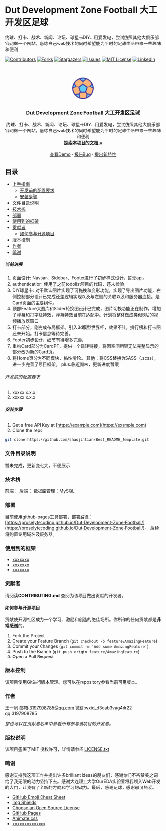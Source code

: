 

# Dut Development Zone Football 大工开发区足球

约球、打卡、战术、新闻、论坛、球星卡DIY...用爱发电，尝试仿照其他大俱乐部官网做一个网站，磨练自己web技术的同时希望能为平时的足球生活带来一些趣味和便利

<!-- PROJECT SHIELDS -->

[![Contributors][contributors-shield]][contributors-url]
[![Forks][forks-shield]][forks-url]
[![Stargazers][stars-shield]][stars-url]
[![Issues][issues-shield]][issues-url]
[![MIT License][license-shield]][license-url]
[![LinkedIn][linkedin-shield]][linkedin-url]

<!-- PROJECT LOGO -->
<br />

<p align="center">
  <a href="https://github.com/ProselyteCoding/Dut-Development-Zone-Football/">
    <img src="readmeAssets/images/logo.png" alt="Logo" width="80" height="80">
  </a>

  <h3 align="center">Dut Development Zone Football 大工开发区足球</h3>
  <p align="center">
    约球、打卡、战术、新闻、论坛、球星卡DIY...用爱发电，尝试仿照其他大俱乐部官网做一个网站，磨练自己web技术的同时希望能为平时的足球生活带来一些趣味和便利
    <br />
    <a href="https://github.com/ProselyteCoding/Dut-Development-Zone-Football"><strong>探索本项目的文档 »</strong></a>
    <br />
    <br />
    <a href="https://github.com/ProselyteCoding/Dut-Development-Zone-Football">查看Demo</a>
    ·
    <a href="https://github.com/ProselyteCoding/Dut-Development-Zone-Football/issues">报告Bug</a>
    ·
    <a href="https://github.com/ProselyteCoding/Dut-Development-Zone-Football/issues">提出新特性</a>
  </p>

</p>

 
## 目录

- [上手指南](#上手指南)
  - [开发前的配置要求](#开发前的配置要求)
  - [安装步骤](#安装步骤)
- [文件目录说明](#文件目录说明)
- [技术栈](#技术栈)
- [部署](#部署)
- [使用到的框架](#使用到的框架)
- [贡献者](#贡献者)
  - [如何参与开源项目](#如何参与开源项目)
- [版本控制](#版本控制)
- [作者](#作者)
- [鸣谢](#鸣谢)

##### 当前进展
1. 页面设计: Navbar、Sidebar、Footer进行了初步样式设计，暂无api。
2. authentication: 使用了之前todolist项目的代码，还未检验。
3. DIY球星卡: 对于默认图片实现了可拖拽和变形功能，实现了导出图片功能，右侧控制部分设计已完成还差逻辑实现以及与左侧的关联以及和服务器连接。是Card页面的主要组件。
4. 顶部Feature大图片和Slider轮换图设计已完成，图片切换功能正在制作。增加了弹幕和打字机特效，弹幕特效目前在适配中。计划将整体做成类似B站的视频播放器窗口
5. 打卡部分，刚完成布局框架。引入3d模型世界杯，效果不错。排行榜和打卡图还未开始。打卡信息等待完善。
6. Footer初步设计，细节有待增多完善。
7. 重构Card部分为CardPF，提供一个跳转链接，将因空间所限无法完整显示的部分改为新的Card页。
8. 将Home页分为不同模块，黏性滑轮。
其他：将CSS替换为SASS（.scss），进一步完善了项目框架。
plus.临近期末，更新进度暂缓

###### 开发前的配置要求

1. xxxxx x.x.x
2. xxxxx x.x.x

###### **安装步骤**

1. Get a free API Key at [https://example.com](https://example.com)
2. Clone the repo

```sh
git clone https://github.com/shaojintian/Best_README_template.git
```

### 文件目录说明

暂未完成，更新变化大，不便展示

### 技术栈

前端：
后端：
数据库管理：MySQL

### 部署

目前使用github-pages工具部署，部署路径：[https://proselytecoding.github.io/Dut-Development-Zone-Football/](https://proselytecoding.github.io/Dut-Development-Zone-Football/)。
后续将购置专用域名及服务器。

### 使用到的框架

- [xxxxxxx](https://getbootstrap.com)
- [xxxxxxx](https://jquery.com)
- [xxxxxxx](https://laravel.com)

### 贡献者

请阅读**CONTRIBUTING.md** 查阅为该项目做出贡献的开发者。

#### 如何参与开源项目

贡献使开源社区成为一个学习、激励和创造的绝佳场所。你所作的任何贡献都是**非常感谢**的。


1. Fork the Project
2. Create your Feature Branch (`git checkout -b feature/AmazingFeature`)
3. Commit your Changes (`git commit -m 'Add some AmazingFeature'`)
4. Push to the Branch (`git push origin feature/AmazingFeature`)
5. Open a Pull Request



### 版本控制

该项目使用Git进行版本管理。您可以在repository参看当前可用版本。

### 作者

王一帆
邮箱:3197908785@qq.com
微信:wxid_d3cab3vag4dr22
qq:3197908785   

 *您也可以在贡献者名单中参看所有参与该项目的开发者。*

### 版权说明

该项目签署了MIT 授权许可，详情请参阅 [LICENSE.txt](https://github.com/ProselyteCoding/Dut-Development-Zone-Football/blob/master/LICENSE.txt)

### 鸣谢

感谢支持我这项工作并提出许多brilliant ideas的朋友们，感谢你们不吝赞美之词给了我无限的动力坚持下去。感谢大连理工大学OurEDA实验室将我领入Web开发的大门，让我有了全新的方向和学习的动力。最后，感谢足球，感谢那份热爱。


- [GitHub Emoji Cheat Sheet](https://www.webpagefx.com/tools/emoji-cheat-sheet)
- [Img Shields](https://shields.io)
- [Choose an Open Source License](https://choosealicense.com)
- [GitHub Pages](https://pages.github.com)
- [Animate.css](https://daneden.github.io/animate.css)
- [xxxxxxxxxxxxxx](https://connoratherton.com/loaders)

<!-- links -->
[your-project-path]:ProselyteCoding/Dut-Development-Zone-Football
[contributors-shield]: https://img.shields.io/github/contributors/ProselyteCoding/Dut-Development-Zone-Football.svg?style=flat-square
[contributors-url]: https://github.com/ProselyteCoding/Dut-Development-Zone-Football/graphs/contributors
[forks-shield]: https://img.shields.io/github/forks/ProselyteCoding/Dut-Development-Zone-Football.svg?style=flat-square
[forks-url]: https://github.com/ProselyteCoding/Dut-Development-Zone-Football/network/members
[stars-shield]: https://img.shields.io/github/stars/ProselyteCoding/Dut-Development-Zone-Football.svg?style=flat-square
[stars-url]: https://github.com/ProselyteCoding/Dut-Development-Zone-Football/stargazers
[issues-shield]: https://img.shields.io/github/issues/ProselyteCoding/Dut-Development-Zone-Football.svg?style=flat-square
[issues-url]: https://img.shields.io/github/issues/ProselyteCoding/Dut-Development-Zone-Football.svg
[license-shield]: https://img.shields.io/github/license/ProselyteCoding/Dut-Development-Zone-Football.svg?style=flat-square
[license-url]: https://github.com/ProselyteCoding/Dut-Development-Zone-Football/blob/master/LICENSE.txt
[linkedin-shield]: https://img.shields.io/badge/-LinkedIn-black.svg?style=flat-square&logo=linkedin&colorB=555
[linkedin-url]: https://linkedin.com/in/ProselyteCoding
